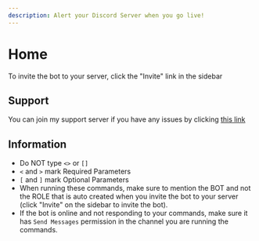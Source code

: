 ```yaml
---
description: Alert your Discord Server when you go live!
---
```


# Home

To invite the bot to your server, click the "Invite" link in the sidebar

## Support

You can join my support server if you have any issues by clicking [this link](https://discord.gg/zXkb4JP)

## Information

* Do NOT type `<>` or `[]` 
* `<` and `>` mark Required Parameters
* `[` and `]` mark Optional Parameters
* When running these commands, make sure to mention the BOT and not the ROLE that is auto created when you invite the bot to your server \(click "Invite" on the sidebar to invite the bot\).
* If the bot is online and not responding to your commands, make sure it has `Send Messages` permission in the channel you are running the commands.



